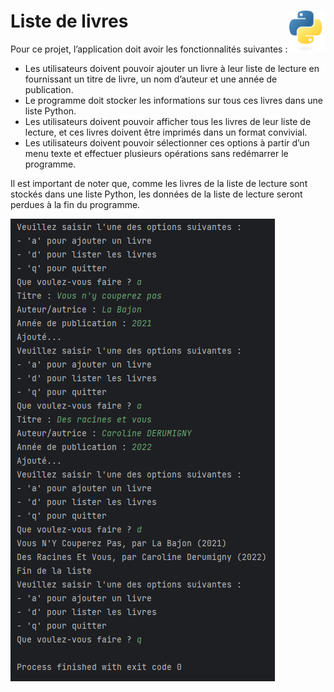 # **Liste de livres** <img align="right" src="../../src/images/Python-logo-notext.svg" alt="Python" title="Phthon" widht="auto" height="64px">

Pour ce projet, l’application doit avoir les fonctionnalités suivantes :

* Les utilisateurs doivent pouvoir ajouter un livre à leur liste de lecture en fournissant un titre de livre, un nom d’auteur et une année de publication.
* Le programme doit stocker les informations sur tous ces livres dans une liste Python.
* Les utilisateurs doivent pouvoir afficher tous les livres de leur liste de lecture, et ces livres doivent être imprimés dans un format convivial.
* Les utilisateurs doivent pouvoir sélectionner ces options à partir d’un menu texte et effectuer plusieurs opérations sans redémarrer le programme. 

Il est important de noter que, comme les livres de la liste de lecture sont stockés dans une liste Python, les données de la liste de lecture seront perdues à la fin du programme.

![screenshot](../../src/screenshots/readinList.png)